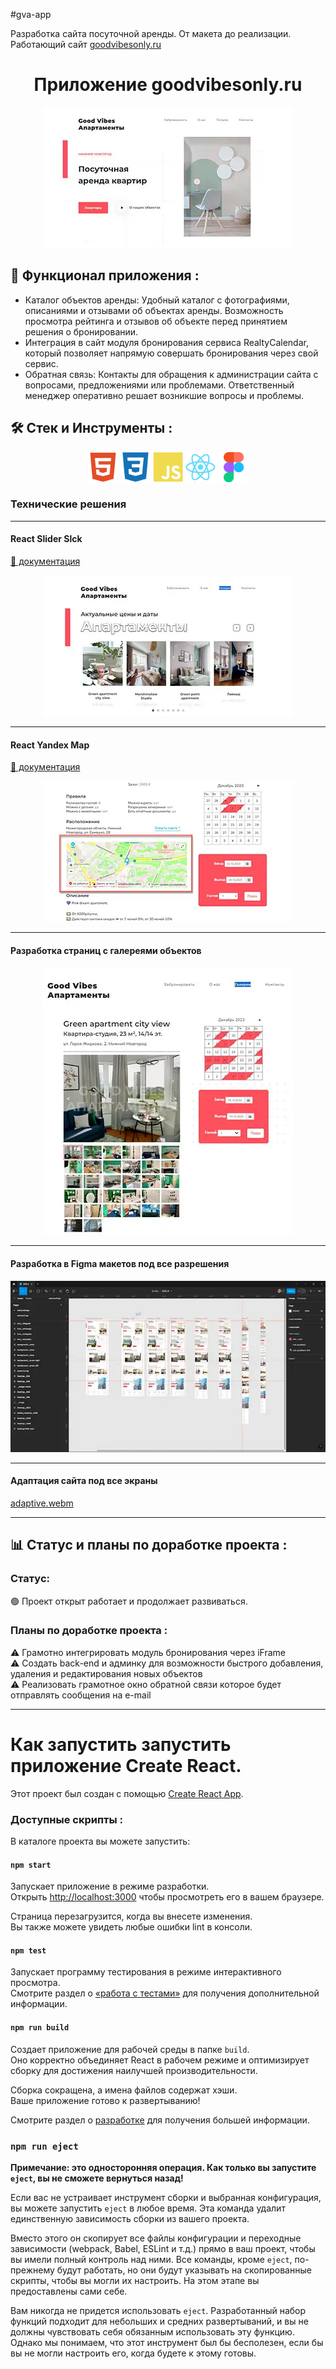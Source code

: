 #gva-app

Разработка сайта посуточной аренды. От макета до реализации.\
Работающий сайт [goodvibesonly.ru](https://goodvibesonly.ru/)

<div id="header" align="center">
  <h1>Приложение <b>goodvibesonly.ru</b></h1>
</div>
<div align="center">
  <img src="./src/img/readmy/scren-1.webp" alt="background about me"/>
</div>



## 🧱 Функционал приложения :
- Каталог объектов аренды: Удобный каталог с фотографиями, описаниями и отзывами об объектах аренды. Возможность просмотра рейтинга и отзывов об объекте перед принятием решения о бронировании.
- Интеграция в сайт модуля бронирования сервиса RealtyCalendar, который позволяет напрямую совершать бронирования через свой сервис.
- Обратная связь: Контакты для обращения к администрации сайта с вопросами, предложениями или проблемами. Ответственный менеджер оперативно решает возникшие вопросы и проблемы.

## 🛠️ Стек и Инструменты :

<div align="center">
<img src="./src/img/readmy/html5-plain.svg" style="width: 48px"/>
<img src="./src/img/readmy/css3-plain.svg" style="width: 48px"/>
<img src="./src/img/readmy/javascript-plain.svg" style="width: 48px"/>
<img src="./src/img/readmy/react-original.svg" style="width: 48px"/>
<img src="./src/img/readmy/figma-original.svg" style="width: 48px"/>
</div>


### Технические решения
---
#### React Slider Slck
[📄 документация](https://react-slick.neostack.com/)
<div align="center">
  <img src="./src/img/readmy/scren-2.webp" alt="background about me"/>
</div>

---
#### React Yandex Map

[📄 документация](https://pbe-react-yandex-maps.vercel.app/)


<div align="center">
  <img src="./src/img/readmy/scren-4.webp" alt="background about me"/>
</div>

---
#### Разработка страниц с галереями объектов

<div align="center">
  <img src="./src/img/readmy/scren-3.webp" alt="background about me"/>
</div>

---
#### Разработка в Figma макетов под все разрешения

<div align="center">
  <img src="./src/img/readmy/scren-5.webp" alt="background about me"/>
</div>

---
#### Адаптация сайта под все экраны
[adaptive.webm](https://github.com/forgohill/gva-app/assets/105547969/f9d31b0f-7aea-4872-9a27-3613f9136cb6)

---

## 📊 Статус и планы по доработке проекта :

### Статус: 
🟢 Проект открыт работает и продолжает развиваться.

### Планы по доработке проекта :
⚠️ Грамотно интегрировать модуль бронирования через iFrame\
⚠️ Создать back-end и админку для возможности быстрого добавления, удаления и редактирования новых объектов\
⚠️ Реализовать грамотное окно обратной связи которое будет отправлять сообщения на e-mail


---
# Как запустить запустить приложение Create React.

Этот проект был создан с помощью [Create React App](https://github.com/facebook/create-react-app).

### Доступные скрипты :

В каталоге проекта вы можете запустить:

#### `npm start`

Запускает приложение в режиме разработки.\
Открыть [http://localhost:3000](http://localhost:3000) чтобы просмотреть его в вашем браузере.

Страница перезагрузится, когда вы внесете изменения.\
Вы также можете увидеть любые ошибки lint в консоли.
 
#### `npm test`

Запускает программу тестирования в режиме интерактивного просмотра.\
Смотрите раздел о [«работа с тестами»](https://facebook.github.io/create-react-app/docs/running-tests) для получения дополнительной информации.

#### `npm run build`

Создает приложение для рабочей среды в папке `build`.\
Оно корректно объединяет React в рабочем режиме и оптимизирует сборку для достижения наилучшей производительности.

Сборка сокращена, а имена файлов содержат хэши.\
Ваше приложение готово к развертыванию!

Смотрите раздел о [разработке](https://facebook.github.io/create-react-app/docs/deployment) для получения большей информации.

### `npm run eject`

**Примечание: это односторонняя операция. Как только вы запустите `eject`, вы не сможете вернуться назад!**

Если вас не устраивает инструмент сборки и выбранная конфигурация, вы можете запустить `eject` в любое время. Эта команда удалит единственную зависимость сборки из вашего проекта.

Вместо этого он скопирует все файлы конфигурации и переходные зависимости (webpack, Babel, ESLint и т.д.) прямо в ваш проект, чтобы вы имели полный контроль над ними. Все команды, кроме `eject`, по-прежнему будут работать, но они будут указывать на скопированные скрипты, чтобы вы могли их настроить. На этом этапе вы предоставлены сами себе.

Вам никогда не придется использовать `eject`. Разработанный набор функций подходит для небольших и средних развертываний, и вы не должны чувствовать себя обязанным использовать эту функцию. Однако мы понимаем, что этот инструмент был бы бесполезен, если бы вы не могли настроить его, когда будете к этому готовы.

